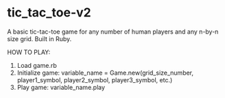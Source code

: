 # tic_tac_toe-v2
A basic tic-tac-toe game for any number of human players and any n-by-n size grid. Built in Ruby.

HOW TO PLAY:
1) Load game.rb
2) Initialize game: variable_name = Game.new(grid_size_number, player1_symbol, player2_symbol, player3_symbol, etc.)
3) Play game: variable_name.play
